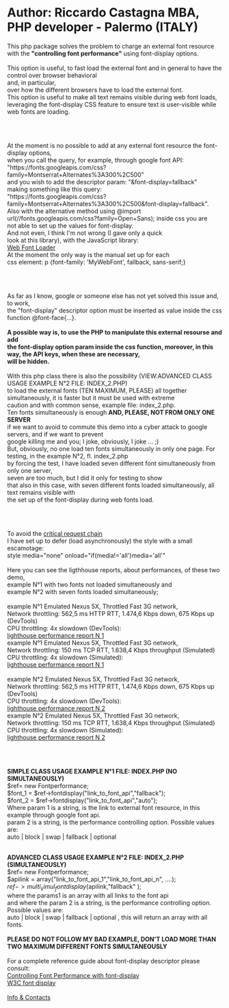 <h1>Author: Riccardo Castagna MBA, PHP developer - Palermo (ITALY) </h1>
 <p>This php package solves the problem to charge an external font resource<br>                                                 
 with the <strong>"controlling font performance"</strong> using font-display options.<br><br>                                                 
 This option is useful, to fast load the external font and in general to have the control over browser behavioral<br>        
 and, in particular,<br> over how the different browsers have to load the external font.<br>                                     
 This option is useful to make all text remains visible during web font loads,<br>                                           
 leveraging the font-display CSS feature to ensure text is user-visible while web fonts are loading.</p><br><br>                     
 <p>At the moment is no possible to add at any external font resource the font-display options,<br>                             
 when you call the query, for example, through google font API:<br>                                                          
 "https://fonts.googleapis.com/css?family=Montserrat+Alternates%3A300%2C500"<br>                                             
 and you wish to add the descriptor param: "&font-display=fallback"<br>                                                      
 making something like this query:<br>                                                                                       
 "https://fonts.googleapis.com/css?family=Montserrat+Alternates%3A300%2C500&font-display=fallback".<br>                      
 Also with the alternative method using @import url(//fonts.googleapis.com/css?family=Open+Sans); inside css you are<br>     
 not able to set up the values for font-display.<br> And not even, I think I'm not wrong (I gave only a quick<br>                
 look at this library), with the JavaScript library:<br>                                                                     
 <a href="https://developers.google.com/fonts/docs/webfont_loader">Web Font Loader </a><br>                                                
 At the moment the only way is the manual set up for each<br>                                                                
 css element: p {font-family: 'MyWebFont', fallback, sans-serif;}</p><br><br>                                                        
 <p>As far as I know, google or someone else has not yet solved this issue and, to work,<br>                                    
 the "font-display" descriptor option must be inserted as value inside the css function @font-face{...}.<br><br>
 <strong> A possible way is, to use the PHP to manipulate this external resourse and add<br>                                          
 the font-display option param inside the css function, moreover, in this way, the API keys, when these are necessary,<br>   
 will be hidden.</strong><br><br>                                                                                                         With this php class there is also the possibility (VIEW:ADVANCED CLASS USAGE EXAMPLE N&deg;2 FILE: INDEX_2.PHP)<br>             
 to load the external fonts (TEN MAXIMUM, PLEASE) all together simultaneously, it is faster but it must be used with extreme<br>     
 caution and with common sense, example file: index_2.php.<br>                                                               
 Ten fonts simultaneously is enough<strong> AND, PLEASE, NOT FROM ONLY ONE SERVER</strong><br> if we                                       want to avoid to commute this demo into a cyber attack to google servers, and if we want to prevent<br>                     
 google killing me and you; I joke, obviously, I joke ... ;)<br>                                                             
 But, obviously, no one load ten fonts simultaneously in only one page. For testing, in the example N&deg;2, fl. index_2.php<br> 
 by forcing the test, I have loaded seven different font simultaneously from only one server,<br>                            
 seven are too much, but I did it only for testing to show<br>                                                               
 that also in this case, with seven different fonts loaded simultaneously, all text remains visible with<br>                 
 the set up of the font-display during web fonts load.</p><br><br>
 <p>To avoid the <a href="https://developers.google.com/web/tools/lighthouse/audits/critical-request-chains">critical request chain</a><br>  I have set up to defer (load asynchronously) the style with a small escamotage:<br>                                         
 style media="none" onload="if(media!='all')media='all'"<br><br>                                                              
 Here you can see the ligthhouse reports, about performances, of these two demo,<br>example N&deg;1 with two fonts not loaded simultaneously and<br>
 example N&deg;2 with seven fonts loaded simultaneously;<br><br>  
 example N&deg;1 Emulated Nexus 5X, Throttled Fast 3G network,<br> Network throttling: 562,5 ms HTTP RTT, 1.474,6 Kbps down, 675 Kbps up (DevTools)<br>
 CPU throttling: 4x slowdown (DevTools):<br> 
 <a href="https://googlechrome.github.io/lighthouse/viewer/?gist=b316fc892210f82dfcf56f5285c75ee6">lighthouse performance report N 1</a><br>
 example N&deg;1 Emulated Nexus 5X, Throttled Fast 3G network,<br> Network throttling: 150 ms TCP RTT, 1.638,4 Kbps throughput (Simulated)<br>
 CPU throttling: 4x slowdown (Simulated):<br>
 <a href="https://googlechrome.github.io/lighthouse/viewer/?gist=e79ffd09199fecaa5ecd35f84f3d32e8">lighthouse performance report N 1</a><br><br>                                          
 example N&deg;2 Emulated Nexus 5X, Throttled Fast 3G network,<br> Network throttling: 562,5 ms HTTP RTT, 1.474,6 Kbps down, 675 Kbps up (DevTools)<br>
 CPU throttling: 4x slowdown (DevTools):<br>
 <a href="https://googlechrome.github.io/lighthouse/viewer/?gist=b24ca1a4133363fe11af4f749297db8f">lighthouse performance report N 2</a><br>
 example N&deg;2 Emulated Nexus 5X, Throttled Fast 3G network,<br> Network throttling: 150 ms TCP RTT, 1.638,4 Kbps throughput (Simulated)<br>
 CPU throttling: 4x slowdown (Simulated):<br>
 <a href="https://googlechrome.github.io/lighthouse/viewer/?gist=8de61075ff1dec66617965bf5a51abc6">lighthouse performance report N 2</a></p><br><br>                                                                                                                       
                                                                                                                         
<p><strong> SIMPLE CLASS USAGE EXAMPLE N&deg;1 FILE: INDEX.PHP (NO SIMULTANEOUSLY)</strong><br>                                                      
 $ref= new Fontperformance;<br>                                                                                              
 $font_1 = $ref->fontdisplay("link_to_font_api","fallback");<br>                                                             
 $font_2 = $ref->fontdisplay("link_to_font_api","auto");<br>               
 Where param 1 is a string, is the link to external font resource, in this example through google font api.<br>              
 param 2 is a string, is the performance controlling option. Possible values are:<br>                                        
 auto | block | swap | fallback | optional<br><br>                                                                               
                                                                                                                         
<strong> ADVANCED CLASS USAGE EXAMPLE N&deg;2 FILE: INDEX_2.PHP (SIMULTANEOUSLY)</strong>          
 $ref= new Fontperformance;                                                                                              
 $apilink = array("link_to_font_api_1","link_to_font_api_n", ....);                                                      
 $ref->multi_simul_fontdisplay($apilink,"fallback" );                                                                    
 where the params1 is an array with all links to the font api                                                            
 and where the param 2 is a string, is the performance controlling option. Possible values are:  
 auto | block | swap | fallback | optional , this will return an array with all fonts.<br>                                
<strong> PLEASE DO NOT FOLLOW MY BAD EXAMPLE, DON'T LOAD MORE THAN TWO MAXIMUM DIFFERENT FONTS SIMULTANEOUSLY</strong><br><br> 
For a complete reference guide about font-display descriptor please consult:<br> 
<a href="https://developers.google.com/web/updates/2016/02/font-display">Controlling Font Performance with font-display</a><br>
<a href="https://www.w3.org/TR/css-fonts-4/#font-display-font-feature-values">W3C font display</a><br><br>
<a href="https://api.whatsapp.com/send?phone=393315954155">Info & Contacts</a> 
</p> 
